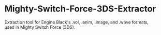 # Mighty-Switch-Force-3DS-Extractor
Extraction tool for Engine Black's .vol, .anim, .image, and .wave formats, used in Mighty Switch Force (3DS).
